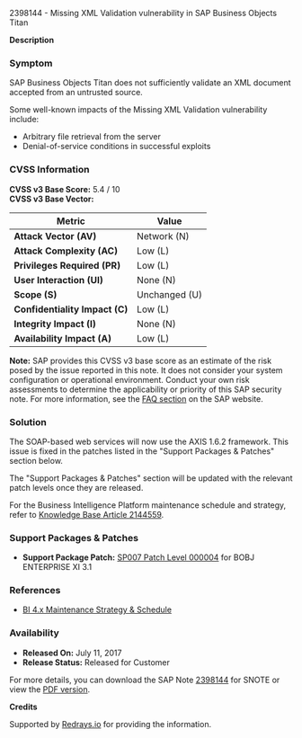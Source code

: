 2398144 - Missing XML Validation vulnerability in SAP Business Objects Titan

**Description**

### Symptom

SAP Business Objects Titan does not sufficiently validate an XML document accepted from an untrusted source.

Some well-known impacts of the Missing XML Validation vulnerability include:

- Arbitrary file retrieval from the server
- Denial-of-service conditions in successful exploits

### CVSS Information

**CVSS v3 Base Score:** 5.4 / 10  
**CVSS v3 Base Vector:**

| Metric                     | Value        |
|----------------------------|--------------|
| **Attack Vector (AV)**     | Network (N)  |
| **Attack Complexity (AC)** | Low (L)      |
| **Privileges Required (PR)** | Low (L)    |
| **User Interaction (UI)** | None (N)     |
| **Scope (S)**              | Unchanged (U)|
| **Confidentiality Impact (C)** | Low (L) |
| **Integrity Impact (I)**   | None (N)     |
| **Availability Impact (A)** | Low (L)    |

**Note:** SAP provides this CVSS v3 base score as an estimate of the risk posed by the issue reported in this note. It does not consider your system configuration or operational environment. Conduct your own risk assessments to determine the applicability or priority of this SAP security note. For more information, see the [FAQ section](https://support.sap.com/securitynotes) on the SAP website.

### Solution

The SOAP-based web services will now use the AXIS 1.6.2 framework. This issue is fixed in the patches listed in the "Support Packages & Patches" section below.

The "Support Packages & Patches" section will be updated with the relevant patch levels once they are released.

For the Business Intelligence Platform maintenance schedule and strategy, refer to [Knowledge Base Article 2144559](https://me.sap.com/notes/2144559).

### Support Packages & Patches

- **Support Package Patch:** [SP007 Patch Level 000004](https://me.sap.com/softwarecenter/template/products/_APP=00200682500000001943&_EVENT=DISPHIER&HEADER=Y&FUNCTIONBAR=N&EVENT=TREE&NE=NAVIGATE&ENR=01200314690200010030&V=MAINT) for BOBJ ENTERPRISE XI 3.1

### References

- [BI 4.x Maintenance Strategy & Schedule](https://me.sap.com/notes/2144559)

### Availability

- **Released On:** July 11, 2017
- **Release Status:** Released for Customer

For more details, you can download the SAP Note [2398144](https://notesdownloads.sap.com/note/0040000019176902017) for SNOTE or view the [PDF version](https://userapps.support.sap.com/sap/support/sfm/notes/print/0002398144?language=en-US&token=9A0886953CB830D5C0148495CA5CCD60).

**Credits**

Supported by [Redrays.io](https://redrays.io) for providing the information.